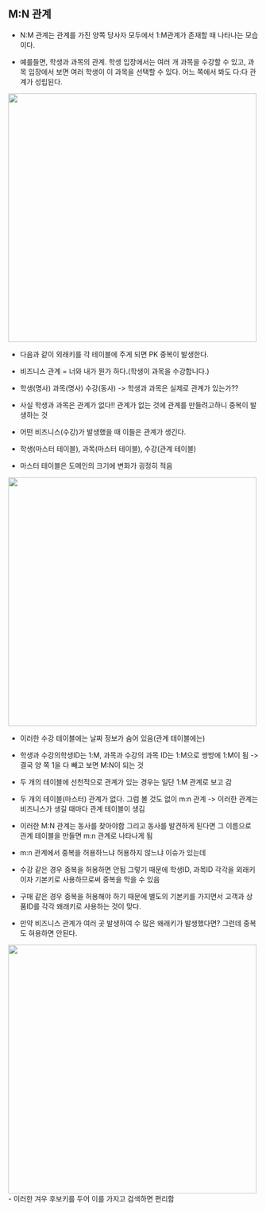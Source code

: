 ## M:N 관계

- N:M 관계는 관계를 가진 양쪽 당사자 모두에서 1:M관계가 존재할 때 나타나는 모습이다.

- 예를들면, 학생과 과목의 관계. 학생 입장에서는 여러 개 과목을 수강할 수 있고, 과목 입장에서 보면 여러 학생이 이 과목을 선택할 수 있다. 어느 쪽에서 봐도 다:다 관계가 성립된다.

<img src="http://drive.google.com/uc?export=view&id=1S8XsIxnj7Hhyj4Z9Sr7VccI54E5UoAIW" width="500" height="500">

- 다음과 같이 외래키를 각 테이블에 주게 되면 PK 중복이 발생한다. 

- 비즈니스 관계 = 너와 내가 뭔가 하다.(학생이 과목을 수강합니다.)

- 학생(명사) 과목(명사) 수강(동사)  -> 학생과 과목은 실제로 관계가 있는가?? 

- 사실 학생과 과목은 관계가 없다!! 관계가 없는 것에 관계를 만들려고하니 중복이 발생하는 것

- 어떤 비즈니스(수강)가 발생했을 때 이들은 관계가 생긴다.

- 학생(마스터 테이블), 과목(마스터 테이블), 수강(관계 테이블)

- 마스터 테이블은 도메인의 크기에 변화가 굉정히 적음

<img src="http://drive.google.com/uc?export=view&id=1_nkltt_2DWOsGgbdZB50_Y3ipTlONdhJ" width="500" height="500">

- 이러한 수강 테이블에는 날짜 정보가 숨어 있음(관계 테이블에는) 

- 학생과 수강의학생ID는 1:M, 과목과 수강의 과목 ID는 1:M으로 쌍방에 1:M이 됨 -> 결국 양 쪽 1을 다 빼고 보면 M:N이 되는 것 

- 두 개의 테이블에 선천적으로 관계가 있는 경우는 일단 1:M 관계로 보고 감

- 두 개의 테이블(마스터) 관계가 없다. 그럼 볼 것도 없이 m:n 관계 -> 이러한 관계는 비즈니스가 생길 때마다 관계 테이블이 생김 

- 이러한 M:N 관계는 동사를 찾아야함 그리고 동사를 발견하게 된다면 그 이름으로 관계 테이블을 만들면 m:n 관계로 나타나게 됨 

- m:n 관계에서 중복을 허용하느냐 허용하지 않느냐 이슈가 있는데

- 수강 같은 경우 중복을 허용하면 안됨 그렇기 때문에 학생ID, 과목ID 각각을 외래키이자 기본키로 사용하므로써 중복을 막을 수 있음

- 구매 같은 경우 중복을 허용해야 하기 때문에 별도의 기본키를 가지면서 고객과 상품ID를 각각 왜래키로 사용하는 것이 맞다.



- 만약 비즈니스 관계가 여러 곳 발생하여 수 많은 왜래키가 발생했다면? 그런데 중복도 혀용하면 안된다.
 <img src="http://drive.google.com/uc?export=view&id=1bLmqGmTuDP_7FY8MvW4aFTb_u1GpcxCM" width="500" height="500">
 - 이러한 겨우 후보키를 두어 이를 가지고 검색하면 편리함 




